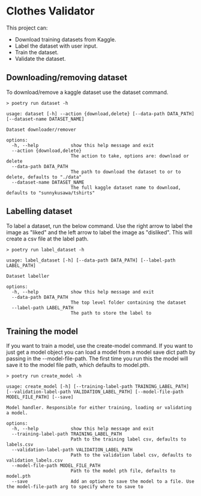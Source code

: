 # Clothes Validator

This project can:
- Download training datasets from Kaggle.
- Label the dataset with user input. 
- Train the dataset.
- Validate the dataset.

## Downloading/removing dataset

To download/remove a kaggle dataset use the dataset command.

```
> poetry run dataset -h

usage: dataset [-h] --action {download,delete} [--data-path DATA_PATH] [--dataset-name DATASET_NAME]

Dataset downloader/remover

options:
  -h, --help            show this help message and exit
  --action {download,delete}
                        The action to take, options are: download or delete
  --data-path DATA_PATH
                        The path to download the dataset to or to delete, defaults to "./data"
  --dataset-name DATASET_NAME
                        The full kaggle dataset name to download, defaults to "sunnykusawa/tshirts"
```

## Labelling dataset

To label a dataset, run the below command. Use the right arrow to label the image as "liked" and the left arrow to label the image as "disliked". This will create a csv file at the label path.

```
> poetry run label_dataset -h

usage: label_dataset [-h] [--data-path DATA_PATH] [--label-path LABEL_PATH]

Dataset labeller

options:
  -h, --help            show this help message and exit
  --data-path DATA_PATH
                        The top level folder containing the dataset
  --label-path LABEL_PATH
                        The path to store the label to
```

## Training the model

If you want to train a model, use the create-model command. If you want to just get a model object you can load a model from a model save dict path by passing in the --model-file-path.
The first time you run this the model will save it to the model file path, which defaults to model.pth.

```
> poetry run create_model -h

usage: create_model [-h] [--training-label-path TRAINING_LABEL_PATH] [--validation-label-path VALIDATION_LABEL_PATH] [--model-file-path MODEL_FILE_PATH] [--save]

Model handler. Responsible for either training, loading or validating a model.

options:
  -h, --help            show this help message and exit
  --training-label-path TRAINING_LABEL_PATH
                        Path to the training label csv, defaults to labels.csv
  --validation-label-path VALIDATION_LABEL_PATH
                        Path to the validation label csv, defaults to validation_labels.csv
  --model-file-path MODEL_FILE_PATH
                        Path to the model pth file, defaults to model.pth
  --save                Add an option to save the model to a file. Use the model-file-path arg to specify where to save to
```